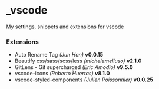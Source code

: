 # _vscode
My settings, snippets and extensions for vscode

### Extensions
- Auto Rename Tag *(Jun Han)* **v0.0.15**
- Beautify css/sass/scss/less *(michelemelluso)* **v2.1.0**
- GitLens - Git supercharged *(Eric Amodio)* **v9.5.0**
- vscode-icons *(Roberto Huertas)* **v8.1.0**
- vscode-styled-components *(Julien Poissonnier)* **v0.0.25**